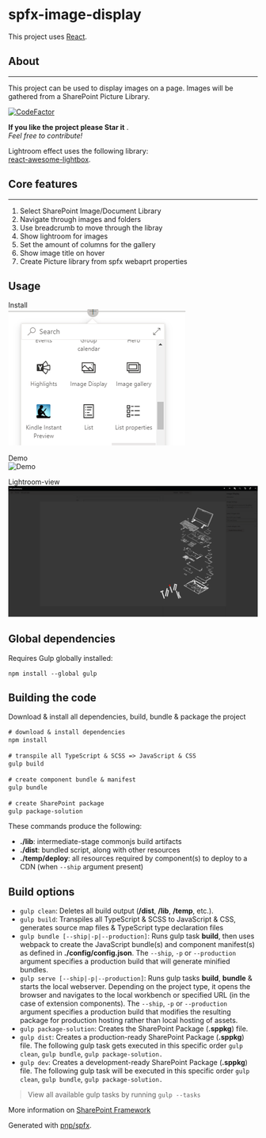 # spfx-image-display

This project uses [React](https://reactjs.org).

## About 
***
This project can be used to display images on a page. 
Images will be gathered from a SharePoint Picture Library. 
  
[![CodeFactor](https://www.codefactor.io/repository/github/creativeacer/spfx-sp-image-display/badge)](https://www.codefactor.io/repository/github/creativeacer/spfx-sp-image-display)
  
 **If you like the project please Star it** .  
 *Feel free to contribute!*
   
Lightroom effect uses the following library:  
[react-awesome-lightbox](https://theanam.github.io/react-awesome-lightbox/).
  

## Core features  
***
1. Select SharePoint Image/Document Library   
2. Navigate through images and folders  
3. Use breadcrumb to move through the libray  
4. Show lightroom for images 
5. Set the amount of columns for the gallery   
6. Show image title on hover  
7. Create Picture library from spfx webaprt properties  

## Usage

Install   
![Install](./src/webparts/imageDisplay/assets/add-webpart.PNG?raw=true "Install")  
  
Demo  
![Demo](./src/webparts/imageDisplay/assets/ImageDisplayExample.gif)
  
Lightroom-view   
![Lightroom-view](./src/webparts/imageDisplay/assets/lightroom.PNG?raw=true "Lightroom-view")  

## Global dependencies

Requires Gulp globally installed:

```shell
npm install --global gulp
```

## Building the code

Download & install all dependencies, build, bundle & package the project

```shell
# download & install dependencies
npm install

# transpile all TypeScript & SCSS => JavaScript & CSS
gulp build

# create component bundle & manifest
gulp bundle

# create SharePoint package
gulp package-solution
```

These commands produce the following:

- **./lib**: intermediate-stage commonjs build artifacts
- **./dist**: bundled script, along with other resources
- **./temp/deploy**: all resources required by component(s) to deploy to a CDN (when `--ship` argument present)

## Build options

- `gulp clean`: Deletes all build output (**/dist**, **/lib**, **/temp**, etc.).
- `gulp build`: Transpiles all TypeScript & SCSS to JavaScript & CSS, generates source map files & TypeScript type declaration files
- `gulp bundle [--ship|-p|--production]`: Runs gulp task **build**, then uses webpack to create the JavaScript bundle(s) and component manifest(s) as defined in **./config/config.json**. The `--ship`, `-p` or `--production` argument specifies a production build that will generate minified bundles.
- `gulp serve [--ship|-p|--production]`: Runs gulp tasks **build**, **bundle** & starts the local webserver. Depending on the project type, it opens the browser and navigates to the local workbench or specified URL (in the case of extension components). The `--ship`, `-p` or `--production` argument specifies a production build that modifies the resulting package for production hosting rather than local hosting of assets.
- `gulp package-solution`: Creates the SharePoint Package (**.sppkg**) file.
- `gulp dist`: Creates a production-ready SharePoint Package (**.sppkg**) file. The following gulp task gets executed in this specific order `gulp clean`, `gulp bundle`, `gulp package-solution.`
- `gulp dev`: Creates a development-ready SharePoint Package (**.sppkg**) file. The following gulp task will be executed in this specific order `gulp clean`, `gulp bundle`, `gulp package-solution.`

> View all available gulp tasks by running `gulp --tasks`

More information on [SharePoint Framework](https://docs.microsoft.com/en-us/sharepoint/dev/spfx/sharepoint-framework-overview)

Generated with [pnp/spfx](https://github.com/pnp/generator-spfx/).
